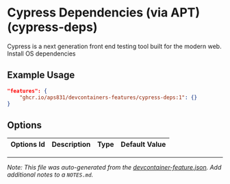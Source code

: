 
# Cypress Dependencies (via APT) (cypress-deps)

Cypress is a next generation front end testing tool built for the modern web.  Install OS dependencies

## Example Usage

```json
"features": {
    "ghcr.io/aps831/devcontainers-features/cypress-deps:1": {}
}
```

## Options

| Options Id | Description | Type | Default Value |
|-----|-----|-----|-----|




---

_Note: This file was auto-generated from the [devcontainer-feature.json](https://github.com/aps831/devcontainers-features/blob/main/src/cypress-deps/devcontainer-feature.json).  Add additional notes to a `NOTES.md`._
